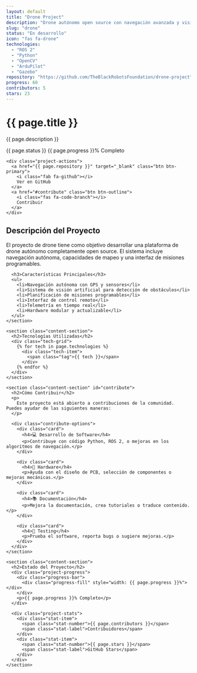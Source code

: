 ```yaml
---
layout: default
title: "Drone Project"
description: "Drone autónomo open source con navegación avanzada y visión artificial"
slug: "drone"
status: "En desarrollo"
icon: "fas fa-drone"
technologies:
  - "ROS 2"
  - "Python"
  - "OpenCV"
  - "ArduPilot"
  - "Gazebo"
repository: "https://github.com/TheBlackRobotsFoundation/drone-project"
progress: 60
contributors: 5
stars: 23
---
```


<div class="container">
  <div class="project-hero">
    <div class="project-header">
      <div class="project-icon large">
        <i class="{{ page.icon }}"></i>
      </div>
      <div class="project-meta">
        <h1>{{ page.title }}</h1>
        <p class="project-description">{{ page.description }}</p>
        <div class="project-badges">
          <span class="badge badge-warning">{{ page.status }}</span>
          <span class="badge badge-primary">{{ page.progress }}% Completo</span>
        </div>
      </div>
    </div>
    
    <div class="project-actions">
      <a href="{{ page.repository }}" target="_blank" class="btn btn-primary">
        <i class="fab fa-github"></i>
        Ver en GitHub
      </a>
      <a href="#contribute" class="btn btn-outline">
        <i class="fas fa-code-branch"></i>
        Contribuir
      </a>
    </div>
  </div>

  <div class="project-content">
    <section class="content-section">
      <h2>Descripción del Proyecto</h2>
      <p>
        El proyecto de drone tiene como objetivo desarrollar una plataforma de drone autónomo 
        completamente open source. El sistema incluye navegación autónoma, capacidades de mapeo 
        y una interfaz de misiones programables.
      </p>
      
      <h3>Características Principales</h3>
      <ul>
        <li>Navegación autónoma con GPS y sensores</li>
        <li>Sistema de visión artificial para detección de obstáculos</li>
        <li>Planificación de misiones programables</li>
        <li>Interfaz de control remoto</li>
        <li>Telemetría en tiempo real</li>
        <li>Hardware modular y actualizable</li>
      </ul>
    </section>

    <section class="content-section">
      <h2>Tecnologías Utilizadas</h2>
      <div class="tech-grid">
        {% for tech in page.technologies %}
          <div class="tech-item">
            <span class="tag">{{ tech }}</span>
          </div>
        {% endfor %}
      </div>
    </section>

    <section class="content-section" id="contribute">
      <h2>Cómo Contribuir</h2>
      <p>
        Este proyecto está abierto a contribuciones de la comunidad. Puedes ayudar de las siguientes maneras:
      </p>
      
      <div class="contribute-options">
        <div class="card">
          <h4>💻 Desarrollo de Software</h4>
          <p>Contribuye con código Python, ROS 2, o mejoras en los algoritmos de navegación.</p>
        </div>
        
        <div class="card">
          <h4>🔧 Hardware</h4>
          <p>Ayuda con el diseño de PCB, selección de componentes o mejoras mecánicas.</p>
        </div>
        
        <div class="card">
          <h4>📚 Documentación</h4>
          <p>Mejora la documentación, crea tutoriales o traduce contenido.</p>
        </div>
        
        <div class="card">
          <h4>🧪 Testing</h4>
          <p>Prueba el software, reporta bugs o sugiere mejoras.</p>
        </div>
      </div>
    </section>

    <section class="content-section">
      <h2>Estado del Proyecto</h2>
      <div class="project-progress">
        <div class="progress-bar">
          <div class="progress-fill" style="width: {{ page.progress }}%"></div>
        </div>
        <p>{{ page.progress }}% Completo</p>
      </div>
      
      <div class="project-stats">
        <div class="stat-item">
          <span class="stat-number">{{ page.contributors }}</span>
          <span class="stat-label">Contribuidores</span>
        </div>
        <div class="stat-item">
          <span class="stat-number">{{ page.stars }}</span>
          <span class="stat-label">GitHub Stars</span>
        </div>
      </div>
    </section>
  </div>
</div>
